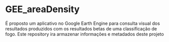 # GEE_areaDensity
É proposto um aplicativo no Google Earth Engine para consulta visual dos resultados produzidos com os resultados betas de uma classificação de fogo. Este repository ira armazenar informações e metadados deste projeto 
